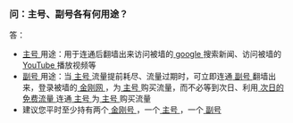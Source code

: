 ### 问：主号、副号各有何用途？ 
答：
- [ 主号 ](https://a2zitpro.github.io/web/主号)用途：用于连通后翻墙出来访问被墙的[ google ](https://google.com)搜索新闻、访问被墙的[ YouTube ](https://youtube.com)播放视频等
- [ 副号 ](https://a2zitpro.github.io/web/副号)用途：当[ 主号 ](https://a2zitpro.github.io/web/主号)流量提前耗尽、流量过期时，可立即连通[ 副号 ](https://a2zitpro.github.io/web/副号)翻墙出来，登录被墙的[ 金刚网 ](https://atozitpro.net)，为[ 主号 ](https://a2zitpro.github.io/web/主号)购买流量，而不必等到次日、利用[ 次日的免费流量 ](https://a2zitpro.github.io/web/免费流量)连通[ 主号 ](https://a2zitpro.github.io/web/主号)为[ 主号 ](https://a2zitpro.github.io/web/主号)购买流量
- 建议您平时至少持有两个[ 金刚号 ](https://a2zitpro.github.io/web/金刚号)，一个[ 主号 ](https://a2zitpro.github.io/web/主号)，一个[ 副号 ](https://a2zitpro.github.io/web/副号)
